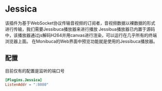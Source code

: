 # Jessica
该插件为基于WebSocket协议传输音视频的订阅者，音视频数据以裸数据的形式进行传输，我们需要Jessibuca播放器来进行播放
Jessibua播放器已内置于源码中，该播放器通过js解码H264并用canvas进行渲染，可以运行在几乎所有的终端浏览器上面。
在Monibuca的Web界面中预览功能就是使用的Jessibuca播放器。
## 配置
目前仅有的配置是监听的端口号
```toml
[Plugins.Jessica]
ListenAddr = ":8080"
```
